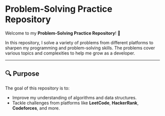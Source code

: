 # Problem-Solving Practice Repository

Welcome to my **Problem-Solving Practice Repository**! 🚀

In this repository, I solve a variety of problems from different platforms to sharpen my programming and problem-solving skills. The problems cover various topics and complexities to help me grow as a developer.

---

## 🔍 Purpose
The goal of this repository is to:
- Improve my understanding of algorithms and data structures.
- Tackle challenges from platforms like **LeetCode**, **HackerRank**, **Codeforces**, and more.
